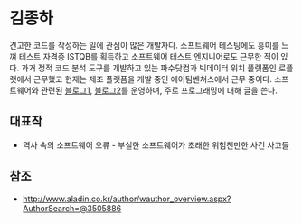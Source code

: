 # 김종하

견고한 코드를 작성하는 일에 관심이 많은 개발자다. 소프트웨어 테스팅에도 흥미를 느껴 테스트 자격증 ISTQB를 획득하고 소프트웨어 테스트 엔지니어로도 근무한 적이 있다. 과거 정적 코드 분석 도구를 개발하고 있는 파수닷컴과 빅데이터 위치 플랫폼인 로플랫에서 근무했고 현재는 제조 플랫폼을 개발 중인 에이팀벤쳐스에서 근무 중이다. 소프트웨어와 관련된 [블로그1](http://story.wisedog.net), [블로그2](https://dev.wisedog.net)를 운영하며, 주로 프로그래밍에 대해 글을 쓴다.

## 대표작

- 역사 속의 소프트웨어 오류 - 부실한 소프트웨어가 초래한 위험천만한 사건 사고들

## 참조

- http://www.aladin.co.kr/author/wauthor_overview.aspx?AuthorSearch=@3505886

